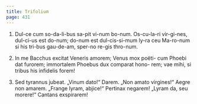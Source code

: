 ```yaml
---
title: Trifolium 
page: 431
---  
```


  1. Dul-ce cum so-da-li-bus sa-pit vi-num bo-num.
Os-cu-la-ri vir-gi-nes, dul-ci-us est do-num;
do-num est dul-cis-si-mum ly-ra ceu Ma-ro-num
si his tri-bus gau-de-am, sper-no re-gis thro-num.

2. In me Bacchus excitat Veneris amorem; Venus mox poëti-
cum Phoebi dat furorem; immortalem Phoebus dux comparat hono-
rem; vae mihi, si tribus his infidelis forem!

3. Sed tyrannus jubeat. „Vinum dato!“ Darem. „Non amato
virgines!“ Aegre non amarem. „Frange lyram, abjice!“ Pertinax
negarem! „Lyram da, seu morere!“ Cantans exspirarem!